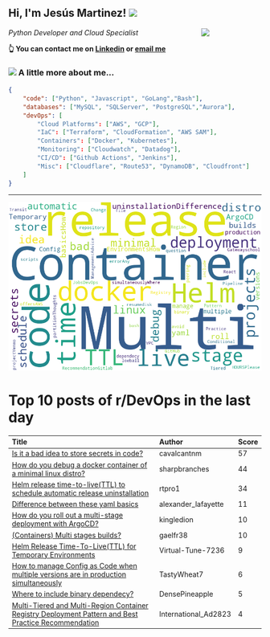 <!--
**jmartinezl/jmartinezl** is a ✨ _special_ ✨ repository because its `README.md` (this file) appears on your GitHub profile.

Here are some ideas to get you started:

- 🔭 I’m currently working on ...
- 🌱 I’m currently learning ...
- 👯 I’m looking to collaborate on ...
- 🤔 I’m looking for help with ...
- 💬 Ask me about ...
- 📫 How to reach me: ...
- 😄 Pronouns: ...
- ⚡ Fun fact: ...
-->

<h2>Hi, I'm Jesús Martinez! <img src="https://media.giphy.com/media/WUlplcMpOCEmTGBtBW/giphy.gif" width="30"> </h2>
<img align='right' src="https://media.giphy.com/media/NytMLKyiaIh6VH9SPm/giphy.gif" width="120">
<p><em>Python Developer and Cloud Specialist
</em></p>

**👆 You can contact me on [Linkedin](https://www.linkedin.com/in/jes%C3%BAs-martinez-2b7b10104/) or [email me](mailto:jesus.mtz.lorenzo@gmail.com)**

### <img src="https://media.giphy.com/media/VgCDAzcKvsR6OM0uWg/giphy.gif" width="50"> A little more about me...  

```json
{
    "code": ["Python", "Javascript", "GoLang","Bash"],
    "databases": ["MySQL", "SQLServer", "PostgreSQL","Aurora"],
    "devOps": [
        "Cloud Platforms": ["AWS", "GCP"],
        "IaC": ["Terraform", "CloudFormation", "AWS SAM"],
        "Containers": ["Docker", "Kubernetes"],
        "Monitoring": ["Cloudwatch", "Datadog"],
        "CI/CD": ["Github Actions", "Jenkins"],
        "Misc": ["Cloudflare", "Route53", "DynamoDB", "Cloudfront"]
    ]
}
```
---

![Wordcloud](./cloud.png)

# Top 10 posts of r/DevOps in the last day

| Title | Author | Score |
|:---|:---|:---|
| [Is it a bad idea to store secrets in code?](https://www.reddit.com/r/devops/comments/xcz764/is_it_a_bad_idea_to_store_secrets_in_code/) | cavalcantnm | 57 |
| [How do you debug a docker container of a minimal linux distro?](https://www.reddit.com/r/devops/comments/xcrv9p/how_do_you_debug_a_docker_container_of_a_minimal/) | sharpbranches | 44 |
| [Helm release time-to-live(TTL) to schedule automatic release uninstallation](https://www.reddit.com/r/devops/comments/xccp1m/helm_release_timetolivettl_to_schedule_automatic/) | rtpro1 | 34 |
| [Difference between these yaml basics](https://www.reddit.com/r/devops/comments/xcdzer/difference_between_these_yaml_basics/) | alexander_lafayette | 11 |
| [How do you roll out a multi-stage deployment with ArgoCD?](https://www.reddit.com/r/devops/comments/xcm8ww/how_do_you_roll_out_a_multistage_deployment_with/) | kingledion | 10 |
| [(Containers) Multi stages builds?](https://www.reddit.com/r/devops/comments/xckbeo/containers_multi_stages_builds/) | gaelfr38 | 10 |
| [Helm Release Time-To-Live(TTL) for Temporary Environments](https://www.reddit.com/r/devops/comments/xcckvm/helm_release_timetolivettl_for_temporary/) | Virtual-Tune-7236 | 9 |
| [How to manage Config as Code when multiple versions are in production simultaneously](https://www.reddit.com/r/devops/comments/xclope/how_to_manage_config_as_code_when_multiple/) | TastyWheat7 | 6 |
| [Where to include binary dependecy?](https://www.reddit.com/r/devops/comments/xcj06s/where_to_include_binary_dependecy/) | DensePineapple | 5 |
| [Multi-Tiered and Multi-Region Container Registry Deployment Pattern and Best Practice Recommendation](https://www.reddit.com/r/devops/comments/xcfjr1/multitiered_and_multiregion_container_registry/) | International_Ad2823 | 4 |
